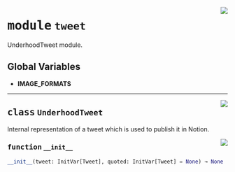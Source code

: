 <!-- markdownlint-disable -->

<a href="../underhood/tweet.py#L0"><img align="right" style="float:right;" src="https://img.shields.io/badge/-source-cccccc?style=flat-square"></a>

# <kbd>module</kbd> `tweet`
UnderhoodTweet module. 

**Global Variables**
---------------
- **IMAGE_FORMATS**


---

<a href="../underhood/tweet.py#L10"><img align="right" style="float:right;" src="https://img.shields.io/badge/-source-cccccc?style=flat-square"></a>

## <kbd>class</kbd> `UnderhoodTweet`
Internal representation of a tweet which is used to publish it in Notion. 

<a href="../<string>"><img align="right" style="float:right;" src="https://img.shields.io/badge/-source-cccccc?style=flat-square"></a>

### <kbd>function</kbd> `__init__`

```python
__init__(tweet: InitVar[Tweet], quoted: InitVar[Tweet] = None) → None
```









